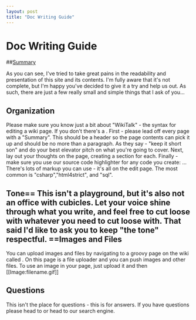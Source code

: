 ```yaml
---
layout: post
title: "Doc Writing Guide"
---
```


# Doc Writing Guide

##[Summary]()

 As you can see, I've tried to take great pains in the readability and presentation of this site and its contents. I'm fully aware that it's not complete, but I'm happy you've decided to give it a try and help us out. As such, there are just a few really small and simple things that I ask of you...  

<h2>Organization</h2>

 Please make sure you know just a bit about "WikiTalk" - the syntax for editing a wiki page. If you don't there's a 
.  First - please lead off every page with a "Summary". This should be a header so the page contents can pick it up and should be no more than a paragraph. As they say - "keep it short son" and do your best elevator pitch on what you're going to cover.  Next, lay out your thoughts on the page, creating a section for each. Finally - make sure you use our source code highlighter for any code you create:  <source lang="csharp"> ... </source>   There's lots of markup you can use - it's all on the edit page. The most common is "csharp","html4strict", and "sql".  

<h2>Tone== This isn't a playground, but it's also not an office with cubicles. Let your voice shine through what you write, and feel free to cut loose with whatever you need to cut loose with. That said I'd like to ask you to keep "the tone" respectful.   ==Images and Files</h2>

 You can upload images and files by navigating to a groovy page on the wiki called 
. On this page is a file uploader and you can push images and other files. To use an image in your page, just upload it and then [[Image:filename.gif]]  

<h2>Questions</h2>

 This isn't the place for questions - this is for answers. If you have questions please head to 
 or head to our search engine.
